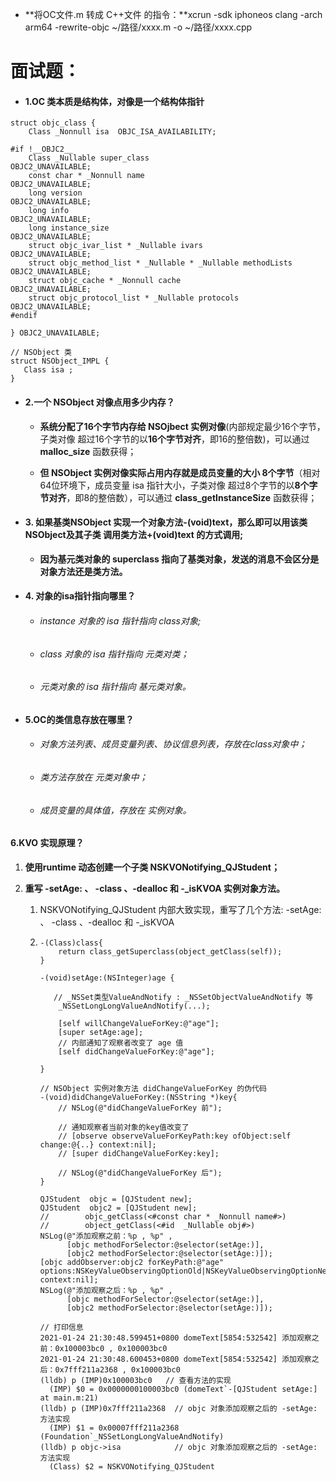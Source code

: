 * **将OC文件.m 转成 C++文件 的指令：**xcrun -sdk iphoneos clang -arch arm64 -rewrite-objc ~/路径/xxxx.m -o ~/路径/xxxx.cpp 

# 面试题：

* #### 1.OC 类本质是结构体，对像是一个结构体指针

```
struct objc_class {
    Class _Nonnull isa  OBJC_ISA_AVAILABILITY;

#if !__OBJC2__
    Class _Nullable super_class                              OBJC2_UNAVAILABLE;
    const char * _Nonnull name                               OBJC2_UNAVAILABLE;
    long version                                             OBJC2_UNAVAILABLE;
    long info                                                OBJC2_UNAVAILABLE;
    long instance_size                                       OBJC2_UNAVAILABLE;
    struct objc_ivar_list * _Nullable ivars                  OBJC2_UNAVAILABLE;
    struct objc_method_list * _Nullable * _Nullable methodLists                    OBJC2_UNAVAILABLE;
    struct objc_cache * _Nonnull cache                       OBJC2_UNAVAILABLE;
    struct objc_protocol_list * _Nullable protocols          OBJC2_UNAVAILABLE;
#endif

} OBJC2_UNAVAILABLE;

// NSObject 类
struct NSObject_IMPL {
   Class isa ;
}
```

* #### 2.一个 NSObject 对像点用多少内存？

  * **系统分配了16个字节内存给 NSOjbect 实例对像**\(内部规定最少16个字节，子类对像 超过16个字节的以**16个字节对齐**，即16的整倍数\)，可以通过 **malloc\_size** 函数获得；

  * **但 NSObject 实例对像实际占用内存就是成员变量的大小 8个字节**（相对64位环境下，成员变量 isa 指针大小，子类对像 超过8个字节的以**8个字节对齐**，即8的整倍数），可以通过 **class\_getInstanceSize** 函数获得；
* #### 3. 如果基类NSObject 实现一个对象方法-\(void\)text，那么即可以用该类NSObject及其子类 调用类方法+\(void\)text 的方式调用;

  * **因为基元类对象的 superclass 指向了基类对象，发送的消息不会区分是对象方法还是类方法。**
* #### 4. 对象的isa指针指向哪里？

  * ###### instance 对象的 isa 指针指向 class对象;
  * ###### class 对象的 isa 指针指向 元类对类；
  * ###### 元类对象的 isa 指针指向 基元类对象。
* #### 5.OC的类信息存放在哪里？

  * ###### 对象方法列表、成员变量列表、协议信息列表，存放在class对象中；
  * ###### 类方法存放在 元类对象中；
  * ###### 成员变量的具体值，存放在 实例对象。

#### 6.KVO 实现原理？

1. **使用runtime 动态创建一个子类 NSKVONotifying\_QJStudent；**

2. **重写 -setAge: 、 -class 、-dealloc 和 -\_isKVOA 实例对象方法。**

   1.  NSKVONotifying\_QJStudent 内部大致实现，重写了几个方法: -setAge: 、 -class 、-dealloc 和 -\_isKVOA

   1. ```
      -(Class)class{
          return class_getSuperclass(object_getClass(self));
      }

      -(void)setAge:(NSInteger)age {

         // _NSSet类型ValueAndNotify : _NSSetObjectValueAndNotify 等
          _NSSetLongLongValueAndNotify(...);
    
          [self willChangeValueForKey:@"age"];
          [super setAge:age];
          // 内部通知了观察者改变了 age 值
          [self didChangeValueForKey:@"age"];

      }

      // NSObject 实例对象方法 didChangeValueForKey 的伪代码
      -(void)didChangeValueForKey:(NSString *)key{
          // NSLog(@"didChangeValueForKey 前");

          // 通知观察者当前对象的key值改变了
          // [observe observeValueForKeyPath:key ofObject:self change:@{..} context:nil];
          // [super didChangeValueForKey:key];

          // NSLog(@"didChangeValueForKey 后");
      }

      ```

      ```
      QJStudent  objc = [QJStudent new];
      QJStudent  objc2 = [QJStudent new];
      //        objc_getClass(<#const char * _Nonnull name#>)
      //        object_getClass(<#id  _Nullable obj#>)
      NSLog(@"添加观察之前：%p , %p" ,
            [objc methodForSelector:@selector(setAge:)],
            [objc2 methodForSelector:@selector(setAge:)]);
      [objc addObserver:objc2 forKeyPath:@"age" options:NSKeyValueObservingOptionOld|NSKeyValueObservingOptionNew context:nil];
      NSLog(@"添加观察之后：%p , %p" ,
            [objc methodForSelector:@selector(setAge:)],
            [objc2 methodForSelector:@selector(setAge:)]);
      ```

          // 打印信息
          2021-01-24 21:30:48.599451+0800 domeText[5854:532542] 添加观察之前：0x100003bc0 , 0x100003bc0
          2021-01-24 21:30:48.600453+0800 domeText[5854:532542] 添加观察之后：0x7fff211a2368 , 0x100003bc0
          (lldb) p (IMP)0x100003bc0   // 查看方法的实现
            (IMP) $0 = 0x0000000100003bc0 (domeText`-[QJStudent setAge:] at main.m:21)
          (lldb) p (IMP)0x7fff211a2368  // objc 对象添加观察之后的 -setAge: 方法实现
            (IMP) $1 = 0x00007fff211a2368 (Foundation`_NSSetLongLongValueAndNotify)
          (lldb) p objc->isa            // objc 对象添加观察之后的 -setAge: 方法实现
            (Class) $2 = NSKVONotifying_QJStudent





